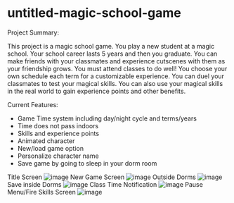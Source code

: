 # untitled-magic-school-game

Project Summary:

This project is a magic school game. You play a new student at a magic school.
Your school career lasts 5 years and then you graduate. You can make friends with your classmates
and experience cutscenes with them as your friendship grows. You must attend classes to do well!
You choose your own schedule each term for a customizable experience.
You can duel your classmates to test your magical skills. You can also use your magical skills
in the real world to gain experience points and other benefits.

Current Features:

- Game Time system including day/night cycle and terms/years
- Time does not pass indoors
- Skills and experience points
- Animated character
- New/load game option
- Personalize character name
- Save game by going to sleep in your dorm room

Title Screen
![image](https://user-images.githubusercontent.com/5571989/65400888-d0d38e80-dd92-11e9-821f-f99e70d3f28c.png)
New Game Screen
![image](https://user-images.githubusercontent.com/5571989/65400908-eb0d6c80-dd92-11e9-9677-b7220ce1ffe7.png)
Outside Dorms
![image](https://user-images.githubusercontent.com/5571989/65400938-06787780-dd93-11e9-8dfe-5073e0bfa6c4.png)
Save inside Dorms
![image](https://user-images.githubusercontent.com/5571989/65400952-18f2b100-dd93-11e9-8d3f-ae396b76219e.png)
Class Time Notification
![image](https://user-images.githubusercontent.com/5571989/65400970-36277f80-dd93-11e9-87e1-dff5220d1a6f.png)
Pause Menu/Fire Skills Screen
![image](https://user-images.githubusercontent.com/5571989/65400996-5b1bf280-dd93-11e9-94f2-e3e0b30f490b.png)
